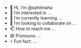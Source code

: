 - 👋 Hi, I’m @sahilmaha
- 👀 I’m interested in ...
- 🌱 I’m currently learning ...
- 💞️ I’m looking to collaborate on ...
- 📫 How to reach me ...
- 😄 Pronouns: ...
- ⚡ Fun fact: ...

<!---
sahilmaha/sahilmaha is a ✨ special ✨ repository because its `README.md` (this file) appears on your GitHub profile.
You can click the Preview link to take a look at your changes.
--->
